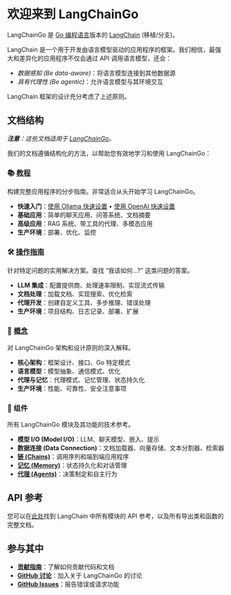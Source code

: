 # 欢迎来到 LangChainGo

LangChainGo 是 [Go 编程语言](https://go.dev/)版本的 [LangChain](https://www.langchain.com/) (移植/分支)。

LangChain 是一个用于开发由语言模型驱动的应用程序的框架。我们相信，最强大和差异化的应用程序不仅会通过 API 调用语言模型，还会：

- _数据感知 (Be data-aware)_：将语言模型连接到其他数据源
- _具有代理性 (Be agentic)_：允许语言模型与其环境交互

LangChain 框架的设计充分考虑了上述原则。

## 文档结构

_**注意**：这些文档适用于 [LangChainGo](https://github.com/tmc/langchaingo)。_

我们的文档遵循结构化的方法，以帮助您有效地学习和使用 LangChainGo：

### 📚 [教程](./tutorials/)
构建完整应用程序的分步指南。非常适合从头开始学习 LangChainGo。

- **快速入门**：[使用 Ollama 快速设置](./getting-started/guide-ollama.mdx) • [使用 OpenAI 快速设置](./getting-started/guide-openai.mdx)
- **基础应用**：简单的聊天应用、问答系统、文档摘要
- **高级应用**：RAG 系统、带工具的代理、多模态应用
- **生产环境**：部署、优化、监控

### 🛠️ [操作指南](./how-to/)
针对特定问题的实用解决方案。查找 “我该如何...?” 这类问题的答案。

- **LLM 集成**：配置提供商、处理速率限制、实现流式传输
- **文档处理**：加载文档、实现搜索、优化检索
- **代理开发**：创建自定义工具、多步推理、错误处理
- **生产环境**：项目结构、日志记录、部署、扩展

### 🧠 [概念](./concepts/)
对 LangChainGo 架构和设计原则的深入解释。

- **核心架构**：框架设计、接口、Go 特定模式
- **语言模型**：模型抽象、通信模式、优化
- **代理与记忆**：代理模式、记忆管理、状态持久化
- **生产环境**：性能、可靠性、安全注意事项

### 🔧 组件
所有 LangChainGo 模块及其功能的技术参考。

- **模型 I/O (Model I/O)**：LLM、聊天模型、嵌入、提示
- **数据连接 (Data Connection)**：文档加载器、向量存储、文本分割器、检索器
- **[链 (Chains)](./modules/chains/)**：调用序列和端到端应用程序
- **[记忆 (Memory)](./modules/memory/)**：状态持久化和对话管理
- **[代理 (Agents)](./modules/agents/)**：决策制定和自主行为

## API 参考

您可以在[此处](https://pkg.go.dev/github.com/tmc/langchaingo)找到 LangChain 中所有模块的 API 参考，以及所有导出类和函数的完整文档。

## 参与其中

- **[贡献指南](/docs/contributing)**：了解如何贡献代码和文档
- **[GitHub 讨论](https://github.com/tmc/langchaingo/discussions)**：加入关于 LangChainGo 的讨论
- **[GitHub Issues](https://github.com/tmc/langchaingo/issues)**：报告错误或请求功能
